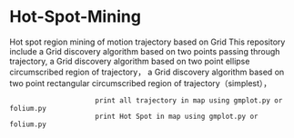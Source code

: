 # Hot-Spot-Mining
 Hot spot region mining of motion trajectory based on Grid 
 This repository include a Grid discovery algorithm based on two points passing through trajectory,
                         a Grid discovery algorithm based on two point ellipse circumscribed region of trajectory，
                         a Grid discovery algorithm based on two point rectangular circumscribed region of trajectory（simplest），
                         
                         print all trajectory in map using gmplot.py or folium.py
                         print Hot Spot in map using gmplot.py or folium.py

 
